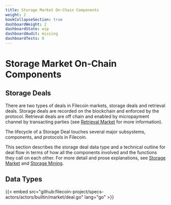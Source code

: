 ```yaml
---
title: Storage Market On-Chain Components
weight: 2
bookCollapseSection: true
dashboardWeight: 2
dashboardState: wip
dashboardAudit: missing
dashboardTests: 0
---
```


# Storage Market On-Chain Components

## Storage Deals

There are two types of deals in Filecoin markets, storage deals and retrieval deals. Storage deals are recorded on the blockchain and enforced by the protocol. Retrieval deals are off chain and enabled by micropayment channel by transacting parties (see [Retrieval Market](retrieval_market) for more information). 

The lifecycle of a Storage Deal touches several major subsystems, components, and protocols in Filecoin.

This section describes the storage deal data type and a technical outline for deal flow in terms of how all the components involved and the functions they call on each other. For more detail and prose explanations, see [Storage Market](storage_market) and [Storage Mining](storage_mining).

## Data Types

{{< embed src="github:filecoin-project/specs-actors/actors/builtin/market/deal.go" lang="go" >}}
